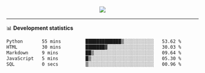 <h3 align="center">
  <a href="https://github.com/hwalker928">
      <img src="https://github-profile-trophy.vercel.app/?username=hwalker928&no-bg=true&no-frame=true">
  </a>
</h3>


<hr>

📊 **Development statistics**

<!--START_SECTION:waka-->

```txt
Python       55 mins         █████████████▒░░░░░░░░░░░   53.62 %
HTML         30 mins         ███████▓░░░░░░░░░░░░░░░░░   30.03 %
Markdown     9 mins          ██▒░░░░░░░░░░░░░░░░░░░░░░   09.64 %
JavaScript   5 mins          █▒░░░░░░░░░░░░░░░░░░░░░░░   05.30 %
SQL          0 secs          ▒░░░░░░░░░░░░░░░░░░░░░░░░   00.96 %
```

<!--END_SECTION:waka-->
